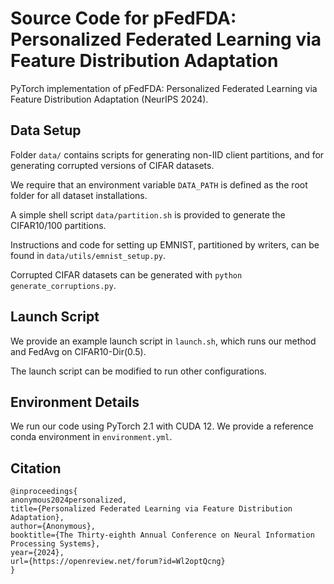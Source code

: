 # Source Code for pFedFDA: Personalized Federated Learning via Feature Distribution Adaptation

PyTorch implementation of pFedFDA: Personalized Federated Learning via Feature Distribution Adaptation (NeurIPS 2024). 

## Data Setup

Folder `data/` contains scripts for generating non-IID client partitions, and for generating corrupted versions of CIFAR datasets.

We require that an environment variable `DATA_PATH` is defined as the root folder for all dataset installations.

A simple shell script `data/partition.sh` is provided to generate the CIFAR10/100 partitions.

Instructions and code for setting up EMNIST, partitioned by writers, can be found in `data/utils/emnist_setup.py`.

Corrupted CIFAR datasets can be generated with `python generate_corruptions.py`.

## Launch Script

We provide an example launch script in `launch.sh`, which runs our method and FedAvg on CIFAR10-Dir(0.5). 

The launch script can be modified to run other configurations.

## Environment Details

We run our code using PyTorch 2.1 with CUDA 12. We provide a reference conda environment in `environment.yml`.

## Citation

```
@inproceedings{
anonymous2024personalized,
title={Personalized Federated Learning via Feature Distribution Adaptation},
author={Anonymous},
booktitle={The Thirty-eighth Annual Conference on Neural Information Processing Systems},
year={2024},
url={https://openreview.net/forum?id=Wl2optQcng}
}
```
